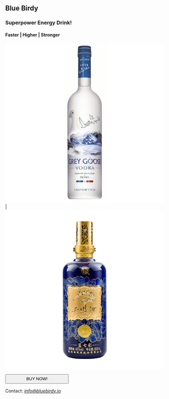## **Blue Birdy**
### Superpower Energy Drink!
#### Faster | Higher | Stronger
![Bottled Drink](/images/drink.jpeg)|![Bottled Drink 2](/images/drink2.jpeg)

<button name="buyButton" style="height:30px;width:200px;text-align: center" onclick="alert('Cheers!')">
BUY NOW!
</button>

Contact: *info@bluebirdy.io*